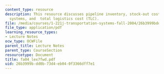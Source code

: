 ```yaml
---
content_type: resource
description: This resource discusses pipeline inventory, stock-out cost, just in time
  systems, and  total logistics cost (TLC).
file: /media/courses/1-221j-transportation-systems-fall-2004/26b3999bdd0b73d4eb040f3366dff7e1_fa04_lex7fwd.pdf
file_type: application/pdf
learning_resource_types:
- Lecture Notes
ocw_type: OCWFile
parent_title: Lecture Notes
parent_type: CourseSection
resourcetype: Document
title: fa04_lex7fwd.pdf
uid: 26b3999b-dd0b-73d4-eb04-0f3366dff7e1
---
```

